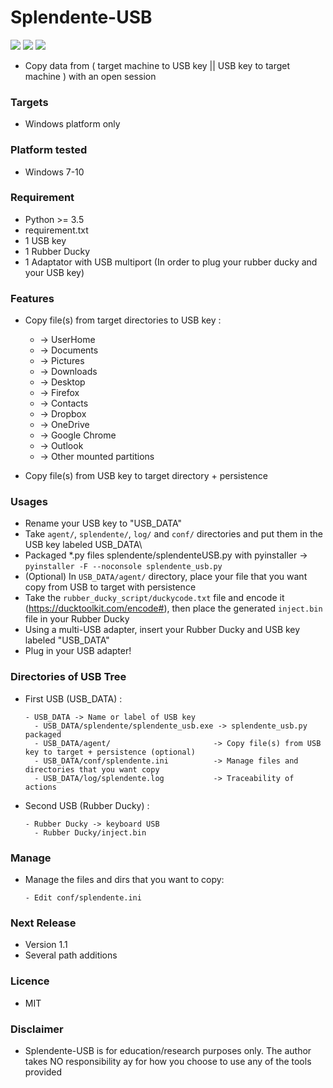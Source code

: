# Splendente-USB

![](https://img.shields.io/badge/Python-3.6-blue.svg)
![](https://img.shields.io/badge/Version-1.0.1-green.svg)
![](https://img.shields.io/badge/Licence-MIT-red.svg)

- Copy data from ( target machine to USB key || USB key to target machine ) with an open session

### Targets
- Windows platform only

### Platform tested
- Windows 7-10

### Requirement
- Python >= 3.5
- requirement.txt
- 1 USB key
- 1 Rubber Ducky
- 1 Adaptator with USB multiport (In order to plug your rubber ducky and your USB key)

### Features
- Copy file(s) from target directories to USB key : 
  - -> UserHome
  - -> Documents 
  - -> Pictures
  - -> Downloads
  - -> Desktop
  - -> Firefox
  - -> Contacts
  - -> Dropbox
  - -> OneDrive
  - -> Google Chrome
  - -> Outlook
  - -> Other mounted partitions 
  
- Copy file(s) from USB key to target directory + persistence

### Usages 
- Rename your USB key to "USB_DATA"
- Take `agent/`, `splendente/`, `log/` and `conf/` directories and put them in the USB key labeled USB_DATA\
- Packaged \*.py files  splendente/splendenteUSB.py with pyinstaller -> `pyinstaller -F --noconsole splendente_usb.py`
- (Optional) In `USB_DATA/agent/` directory, place your file that you want copy from USB to target with persistence
- Take the `rubber_ducky_script/duckycode.txt` file and encode it (https://ducktoolkit.com/encode#), then place the generated `inject.bin` file in your Rubber Ducky
- Using a multi-USB adapter, insert your Rubber Ducky and USB key labeled "USB_DATA"
- Plug in your USB adapter!

### Directories of USB Tree 
- First USB (USB_DATA) :
  ```
  - USB_DATA -> Name or label of USB key
    - USB_DATA/splendente/splendente_usb.exe -> splendente_usb.py packaged
    - USB_DATA/agent/                       -> Copy file(s) from USB key to target + persistence (optional)
    - USB_DATA/conf/splendente.ini          -> Manage files and directories that you want copy
    - USB_DATA/log/splendente.log           -> Traceability of actions
   ```
    
- Second USB (Rubber Ducky) :
  ```
  - Rubber Ducky -> keyboard USB
    - Rubber Ducky/inject.bin
  ```
    
### Manage 
- Manage the files and dirs that you want to copy:
  ```
  - Edit conf/splendente.ini
  ```
  
### Next Release
- Version 1.1
- Several path additions

### Licence
- MIT

### Disclaimer
- Splendente-USB is for education/research purposes only. The author takes NO responsibility ay for how you choose to use any of the tools provided

